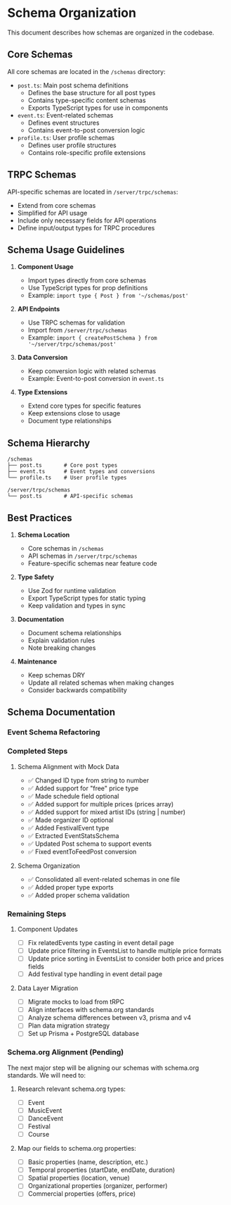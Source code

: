 # Schema Organization

This document describes how schemas are organized in the codebase.

## Core Schemas

All core schemas are located in the `/schemas` directory:

- `post.ts`: Main post schema definitions
  - Defines the base structure for all post types
  - Contains type-specific content schemas
  - Exports TypeScript types for use in components
- `event.ts`: Event-related schemas
  - Defines event structures
  - Contains event-to-post conversion logic
- `profile.ts`: User profile schemas
  - Defines user profile structures
  - Contains role-specific profile extensions

## TRPC Schemas

API-specific schemas are located in `/server/trpc/schemas`:

- Extend from core schemas
- Simplified for API usage
- Include only necessary fields for API operations
- Define input/output types for TRPC procedures

## Schema Usage Guidelines

1. **Component Usage**

   - Import types directly from core schemas
   - Use TypeScript types for prop definitions
   - Example: `import type { Post } from '~/schemas/post'`

2. **API Endpoints**

   - Use TRPC schemas for validation
   - Import from `/server/trpc/schemas`
   - Example: `import { createPostSchema } from '~/server/trpc/schemas/post'`

3. **Data Conversion**

   - Keep conversion logic with related schemas
   - Example: Event-to-post conversion in `event.ts`

4. **Type Extensions**
   - Extend core types for specific features
   - Keep extensions close to usage
   - Document type relationships

## Schema Hierarchy

```
/schemas
├── post.ts       # Core post types
├── event.ts      # Event types and conversions
└── profile.ts    # User profile types

/server/trpc/schemas
└── post.ts       # API-specific schemas
```

## Best Practices

1. **Schema Location**

   - Core schemas in `/schemas`
   - API schemas in `/server/trpc/schemas`
   - Feature-specific schemas near feature code

2. **Type Safety**

   - Use Zod for runtime validation
   - Export TypeScript types for static typing
   - Keep validation and types in sync

3. **Documentation**

   - Document schema relationships
   - Explain validation rules
   - Note breaking changes

4. **Maintenance**
   - Keep schemas DRY
   - Update all related schemas when making changes
   - Consider backwards compatibility

## Schema Documentation

### Event Schema Refactoring

### Completed Steps

1. Schema Alignment with Mock Data

   - ✅ Changed ID type from string to number
   - ✅ Added support for "free" price type
   - ✅ Made schedule field optional
   - ✅ Added support for multiple prices (prices array)
   - ✅ Added support for mixed artist IDs (string | number)
   - ✅ Made organizer ID optional
   - ✅ Added FestivalEvent type
   - ✅ Extracted EventStatsSchema
   - ✅ Updated Post schema to support events
   - ✅ Fixed eventToFeedPost conversion

2. Schema Organization
   - ✅ Consolidated all event-related schemas in one file
   - ✅ Added proper type exports
   - ✅ Added proper schema validation

### Remaining Steps

1. Component Updates

   - [ ] Fix relatedEvents type casting in event detail page
   - [ ] Update price filtering in EventsList to handle multiple price formats
   - [ ] Update price sorting in EventsList to consider both price and prices fields
   - [ ] Add festival type handling in event detail page

2. Data Layer Migration
   - [ ] Migrate mocks to load from tRPC
   - [ ] Align interfaces with schema.org standards
   - [ ] Analyze schema differences between v3, prisma and v4
   - [ ] Plan data migration strategy
   - [ ] Set up Prisma + PostgreSQL database

### Schema.org Alignment (Pending)

The next major step will be aligning our schemas with schema.org standards. We will need to:

1. Research relevant schema.org types:

   - [ ] Event
   - [ ] MusicEvent
   - [ ] DanceEvent
   - [ ] Festival
   - [ ] Course

2. Map our fields to schema.org properties:
   - [ ] Basic properties (name, description, etc.)
   - [ ] Temporal properties (startDate, endDate, duration)
   - [ ] Spatial properties (location, venue)
   - [ ] Organizational properties (organizer, performer)
   - [ ] Commercial properties (offers, price)
